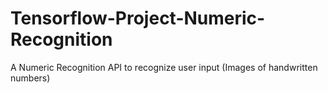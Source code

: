 # Tensorflow-Project-Numeric-Recognition
A Numeric Recognition API to recognize user input (Images of handwritten numbers)
